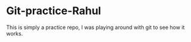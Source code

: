 # Git-practice-Rahul

This is simply a practice repo, I was playing around with git to see how it works.
